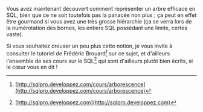 Vous avez maintenant découvert comment représenter un arbre efficace en SQL,
bien que ce ne soit toutefois pas la panacée non plus ; ça peut en effet être
gourmand si vous avez une très grosse hiérarchie (ça se verra lors de la
numérotation des bornes, les entiers SQL possédant une limite, certes vaste).

Si vous souhaitez creuser un peu plus cette notion, je vous invite à consulter
le tutoriel de Frédéric Brouard[^brouard-arbo] sur ce sujet, et d'ailleurs
l'ensemble de ses cours sur le SQL[^brouard-sql] qui sont d'ailleurs plutôt
bien écrits, si le cœur vous en dit !

[^brouard-arbo]: [http://sqlpro.developpez.com/cours/arborescence](http://sqlpro.developpez.com/cours/arborescence)
[^brouard-sql]: [http://sqlpro.developpez.com](http://sqlpro.developpez.com)
